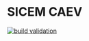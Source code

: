 # SICEM CAEV

[![build validation](https://github.com/4089268/SICEM5_Caev/actions/workflows/build-validation.yml/badge.svg)](https://github.com/4089268/SICEM5_Caev/actions/workflows/build-validation.yml)

